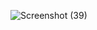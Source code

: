 ![Screenshot (39)](https://github.com/user-attachments/assets/579150b4-738d-424e-bc3b-e5ddea447be7)
